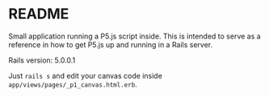 # README

Small application running a P5.js script inside. This is intended to serve as a reference in how to get P5.js up and running in a Rails server.

Rails version: 5.0.0.1

Just `rails s` and edit your canvas code inside `app/views/pages/_p1_canvas.html.erb`.
